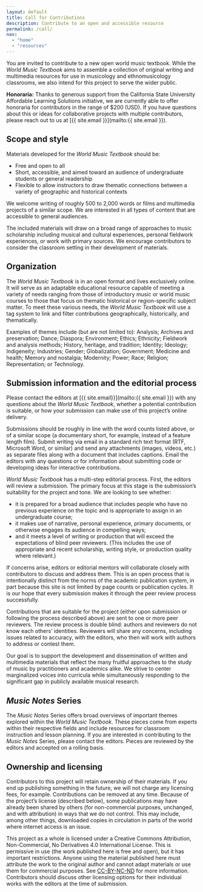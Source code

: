```yaml
---
layout: default
title: Call for Contributions
description: Contribute to an open and accessible resource
permalink: /call/
nav:
  - "home"
  - "resources"
---
```


You are invited to contribute to a new open world music textbook. While the _World Music Textbook_ aims to assemble a collection of original writing and multimedia resources for use in musicology and ethnomusicology classrooms, we also intend for this project to serve the wider public.

**Honoraria:** Thanks to generous support from the California State University Affordable Learning Solutions initiative, we are currently able to offer honoraria for contributors in the range of $200 (USD). If you have questions about this or ideas for collaborative projects with multiple contributors, please reach out to us at [{{ site.email }}](mailto:{{ site.email }}).

## Scope and style

Materials developed for the _World Music Textbook_ should be:

- Free and open to all
- Short, accessible, and aimed toward an audience of undergraduate students or general readership
- Flexible to allow instructors to draw thematic connections between a variety of geographic and historical contexts

We welcome writing of roughly 500 to 2,000 words or films and multimedia projects of a similar scope. We are interested in all types of content that are accessible to general audiences.

The included materials will draw on a broad range of approaches to music scholarship including musical and cultural experiences, personal fieldwork experiences, or work with primary sources. We encourage contributors to consider the classroom setting in their development of materials.

## Organization

The _World Music Textbook_ is in an open format and lives exclusively online. It will serve as an adaptable educational resource capable of meeting a variety of needs ranging from those of introductory music or world music courses to those that focus on thematic historical or region-specific subject matter. To meet these various needs, the _World Music Textbook_ will use a tag system to link and filter contributions geographically, historically, and thematically.

Examples of themes include (but are not limited to): Analysis; Archives and preservation; Dance; Diaspora; Environment; Ethics; Ethnicity; Fieldwork and analysis methods; History, heritage, and tradition; Identity; Ideology; Indigeneity; Industries; Gender; Globalization; Government; Medicine and health; Memory and nostalgia; Modernity; Power; Race; Religion; Representation; or Technology.

## Submission information and the editorial process

Please contact the editors at [{{ site.email}}](mailto:{{ site.email }}) with any questions about the _World Music Textbook_, whether a potential contribution is suitable, or how your submission can make use of this project’s online delivery.

Submissions should be roughly in line with the word counts listed above, or of a similar scope (a documentary short, for example, instead of a feature length film). Submit writing via email in a standard rich text format (RTF, Microsoft Word, or similar) and send any attachments (images, videos, etc.) as separate files along with a document that includes captions. Email the editors with any questions or for information about submitting code or developing ideas for interactive contributions.

_World Music Textbook_ has a multi-step editorial process. First, the editors will review a submission. The primary focus at this stage is the submission’s suitability for the project and tone. We are looking to see whether:

- it is prepared for a broad audience that includes people who have no previous experience on the topic and is appropriate to assign in an undergraduate course;
- it makes use of narrative, personal experience, primary documents, or otherwise engages its audience in compelling ways;
- and it meets a level of writing or production that will exceed the expectations of blind peer reviewers. (This includes the use of appropriate and recent scholarship, writing style, or production quality where relevant.)

If concerns arise, editors or editorial mentors will collaborate closely with contributors to discuss and address them. This is an open process that is intentionally distinct from the norms of the academic publication system, in part because this site is not limited by page counts or publication cycles. It is our hope that every submission makes it through the peer review process successfully.

Contributions that are suitable for the project (either upon submission or following the process described above) are sent to one or more peer reviewers. The review process is double blind: authors and reviewers do not know each others’ identities. Reviewers will share any concerns, including issues related to accuracy, with the editors, who then will work with authors to address or contest them.

Our goal is to support the development and dissemination of written and multimedia materials that reflect the many fruitful approaches to the study of music by practitioners and academics alike. We strive to center marginalized voices into curricula while simultaneously responding to the significant gap in publicly available musical research.

## _Music Notes_ Series

The _Music Notes_ Series offers broad overviews of important themes explored within the _World Music Textbook_. These pieces come from experts within their respective fields and include resources for classroom instruction and lesson planning. If you are interested in contributing to the _Music Notes_ Series, please contact the editors. Pieces are reviewed by the editors and accepted on a rolling basis.

## Ownership and licensing

Contributors to this project will retain ownership of their materials. If you end up publishing something in the future, we will not charge any licensing fees, for example. Contributions can be removed at any time. Because of the project’s license (described below), some publications may have already been shared by others (for non-commercial purposes, unchanged, and with attribution) in ways that we do not control. This may include, among other things, downloaded copies in circulation in parts of the world where internet access is an issue.

This project as a whole is licensed under a Creative Commons Attribution, Non-Commercial, No Derivatives 4.0 International License. This is permissive in use (the work published here is free and open), but it has important restrictions. Anyone using the material published here must attribute the work to the original author and cannot adapt materials or use them for commercial purposes. See [CC-BY-NC-ND](http://creativecommons.org/licenses/by-nc-nd/4.0/) for more information. Contributors should discuss other licensing options for their individual works with the editors at the time of submission.
